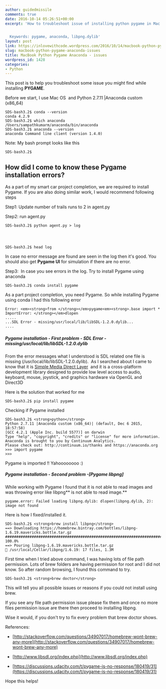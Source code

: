 ```yaml
---
author: guidedmissile
comments: true
date: 2016-10-14 05:26:51+00:00
excerpt: 'How to troubleshoot issue of installing python pygame in Mac.


  Keywords: pygame, anaconda, libpng.dylib'
layout: post
link: https://inlovewithcode.wordpress.com/2016/10/14/macbook-python-pygame-anaconda-issues/
slug: macbook-python-pygame-anaconda-issues
title: MacBook Python Pygame Anaconda - issues
wordpress_id: 1428
categories:
- Python
---
```


This post is to help you troubleshoot some issue you might find while installing **PYGAME**.

Before we start, I use Mac OS  and Python 2.7.11 |Anaconda custom (x86_64)

    
    SDS-bash3.2$ conda --version
    conda 4.2.9
    SDS-bash3.2$ which anaconda
    /Users/sampathkumarm/anaconda/bin/anaconda
    SDS-bash3.2$ anaconda --version
    anaconda Command line client (version 1.4.0)


Note: My bash prompt looks like this

    
    SDS-bash3.2$




## How did I come to know these Pygame installation errors?


As a part of my smart car project completion, we are required to install Pygame. If you are also doing similar work, I would recommend following steps

Step1: Update number of trails runs to 2 in agent.py

Step2: run agent.py

    
    SDS-bash3.2$ python agent.py > log



    
    SDS-bash3.2$ head log


In case no error message are found are seen in the log then it's good. You should also get **Pygame UI** for simulation if there are no error.

Step3:  In case you see errors in the log. Try to install Pygame using anaconda

    
    SDS-bash3.2$ conda install pygame


As a part project completion, you need Pygame. So while installing Pygame using conda I had this following error

    
    Error: <em><strong>from </strong></em>pygame<em><strong>.base import * ImportError: </strong></em>dlopen
    .....
    ...SDL Error - missing/usr/local/lib/libSDL-1.2.0.dylib...
    ....




##### 




##### **Pygame installation - First problem - SDL Error - missing/**usr**/local/lib/libSDL-1.2.0.dylib**


From the error messages what I understood is SDL related one file is missing (/usr/local/lib/libSDL-1.2.0.dylib).  As I searched about I came to know that it is [Simple Media Direct Layer](http://www.libsdl.org/index.php)  and it is a cross-platform development library designed to provide low level access to audio, keyboard, mouse, joystick, and graphics hardware via OpenGL and Direct3D

Here is the solution that worked for me

    
    SDS-bash3.2$ pip install pygame




Checking if Pygame installed

    
    SDS-bash3.2$ <strong>python</strong>
    Python 2.7.11 |Anaconda custom (x86_64)| (default, Dec 6 2015, 18:57:58)
    [GCC 4.2.1 (Apple Inc. build 5577)] on darwin
    Type "help", "copyright", "credits" or "license" for more information.
    Anaconda is brought to you by Continuum Analytics.
    Please check out: http://continuum.io/thanks and https://anaconda.org
    >>> import pygame
    >>>


Pygame is imported !! Yahoooooooo :)




##### **Pygame installation - Second problem -[Pygame libpng]**


While working with Pygame I found that it is not able to read images and was throwing error like libpng** is not able to read image.**

    
    pygame.error: Failed loading libpng.dylib: dlopen(libpng.dylib, 2): image not found




Here is how I fixed/installed it.

    
    SDS-bash3.2$ <strong>brew install libpng</strong>
    ==> Downloading https://homebrew.bintray.com/bottles/libpng-1.6.19.mavericks.bottle.tar.gz
    ######################################################################## 100.0%
    ==> Pouring libpng-1.6.19.mavericks.bottle.tar.gz
    🍺 /usr/local/Cellar/libpng/1.6.19: 17 files, 1.3M




First time when I tried above command, I was having lots of file path permission. Lots of brew folders are having permission for root and I did not know. So after random browsing, I found this command to try.

    
    SDS-bash3.2$ <strong>brew doctor</strong>


This will tell you all possible issues or reasons if you could not install using brew.

If you see any file path permission issue please fix them and once no more files permission issue are there then proceed to installing libpng.

Wise it would, if you don't try to fix every problem that brew doctor shows.

References:



	
  * [http://stackoverflow.com/questions/34907017/homebrew-wont-brew-any-more](http://stackoverflow.com/questions/34907017/homebrew-wont-brew-any-more)

	
  * [http://www.libsdl.org/index.php](http://www.libsdl.org/index.php)

	
  * [https://discussions.udacity.com/t/pygame-is-no-response/180419/31](https://discussions.udacity.com/t/pygame-is-no-response/180419/31)




Hope this helps!
